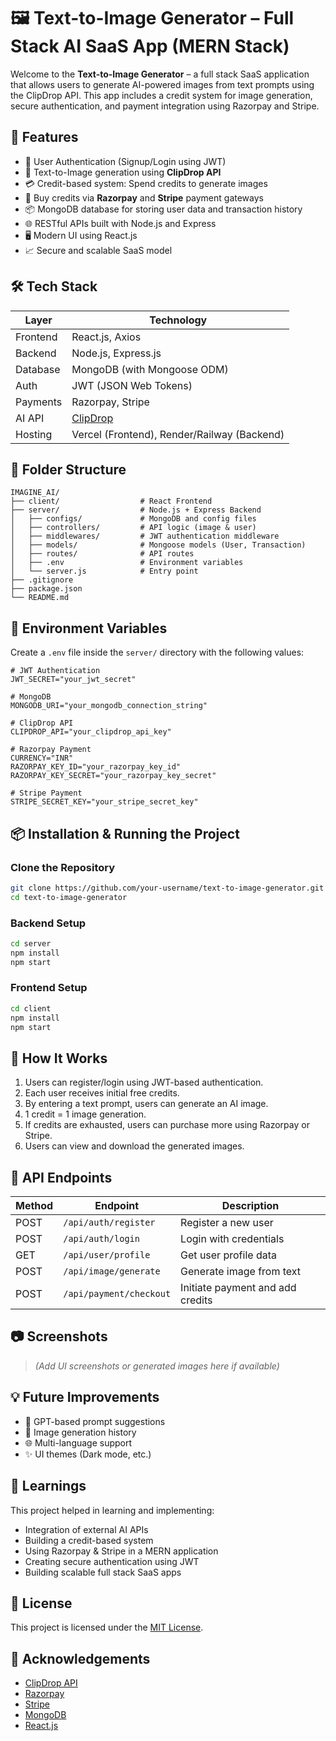 # 🖼️ Text-to-Image Generator – Full Stack AI SaaS App (MERN Stack)

Welcome to the **Text-to-Image Generator** – a full stack SaaS application that allows users to generate AI-powered images from text prompts using the ClipDrop API. This app includes a credit system for image generation, secure authentication, and payment integration using Razorpay and Stripe.

## 🚀 Features

- 🔐 User Authentication (Signup/Login using JWT)
- 🧠 Text-to-Image generation using **ClipDrop API**
- 💳 Credit-based system: Spend credits to generate images
- 🛒 Buy credits via **Razorpay** and **Stripe** payment gateways
- 📦 MongoDB database for storing user data and transaction history
- 🌐 RESTful APIs built with Node.js and Express
- 🖥️ Modern UI using React.js
- 📈 Secure and scalable SaaS model

## 🛠️ Tech Stack

| Layer     | Technology                          |
|-----------|-------------------------------------|
| Frontend  | React.js, Axios                     |
| Backend   | Node.js, Express.js                 |
| Database  | MongoDB (with Mongoose ODM)         |
| Auth      | JWT (JSON Web Tokens)               |
| Payments  | Razorpay, Stripe                    |
| AI API    | [ClipDrop](https://clipdrop.co/apis/text-to-image) |
| Hosting   | Vercel (Frontend), Render/Railway (Backend) |

## 📁 Folder Structure

```
IMAGINE_AI/
├── client/                  # React Frontend
├── server/                  # Node.js + Express Backend
│   ├── configs/             # MongoDB and config files
│   ├── controllers/         # API logic (image & user)
│   ├── middlewares/         # JWT authentication middleware
│   ├── models/              # Mongoose models (User, Transaction)
│   ├── routes/              # API routes
│   ├── .env                 # Environment variables
│   └── server.js            # Entry point
├── .gitignore
├── package.json
└── README.md
```

## 🔑 Environment Variables

Create a `.env` file inside the `server/` directory with the following values:

```
# JWT Authentication
JWT_SECRET="your_jwt_secret"

# MongoDB
MONGODB_URI="your_mongodb_connection_string"

# ClipDrop API
CLIPDROP_API="your_clipdrop_api_key"

# Razorpay Payment
CURRENCY="INR"
RAZORPAY_KEY_ID="your_razorpay_key_id"
RAZORPAY_KEY_SECRET="your_razorpay_key_secret"

# Stripe Payment
STRIPE_SECRET_KEY="your_stripe_secret_key"
```

## 📦 Installation & Running the Project

### Clone the Repository

```bash
git clone https://github.com/your-username/text-to-image-generator.git
cd text-to-image-generator
```

### Backend Setup

```bash
cd server
npm install
npm start
```

### Frontend Setup

```bash
cd client
npm install
npm start
```

## 📸 How It Works

1. Users can register/login using JWT-based authentication.
2. Each user receives initial free credits.
3. By entering a text prompt, users can generate an AI image.
4. 1 credit = 1 image generation.
5. If credits are exhausted, users can purchase more using Razorpay or Stripe.
6. Users can view and download the generated images.

## 🧪 API Endpoints

| Method | Endpoint                  | Description                |
|--------|---------------------------|----------------------------|
| POST   | `/api/auth/register`      | Register a new user        |
| POST   | `/api/auth/login`         | Login with credentials     |
| GET    | `/api/user/profile`       | Get user profile data      |
| POST   | `/api/image/generate`     | Generate image from text   |
| POST   | `/api/payment/checkout`   | Initiate payment and add credits |

## 📷 Screenshots

> *(Add UI screenshots or generated images here if available)*

## 💡 Future Improvements

- 🧠 GPT-based prompt suggestions
- 🧾 Image generation history
- 🌐 Multi-language support
- ✨ UI themes (Dark mode, etc.)

## 🧠 Learnings

This project helped in learning and implementing:

- Integration of external AI APIs
- Building a credit-based system
- Using Razorpay & Stripe in a MERN application
- Creating secure authentication using JWT
- Building scalable full stack SaaS apps

## 🧾 License

This project is licensed under the [MIT License](https://opensource.org/licenses/MIT).

## 🙌 Acknowledgements

- [ClipDrop API](https://clipdrop.co/apis/text-to-image)
- [Razorpay](https://razorpay.com/)
- [Stripe](https://stripe.com/)
- [MongoDB](https://www.mongodb.com/)
- [React.js](https://reactjs.org/)
